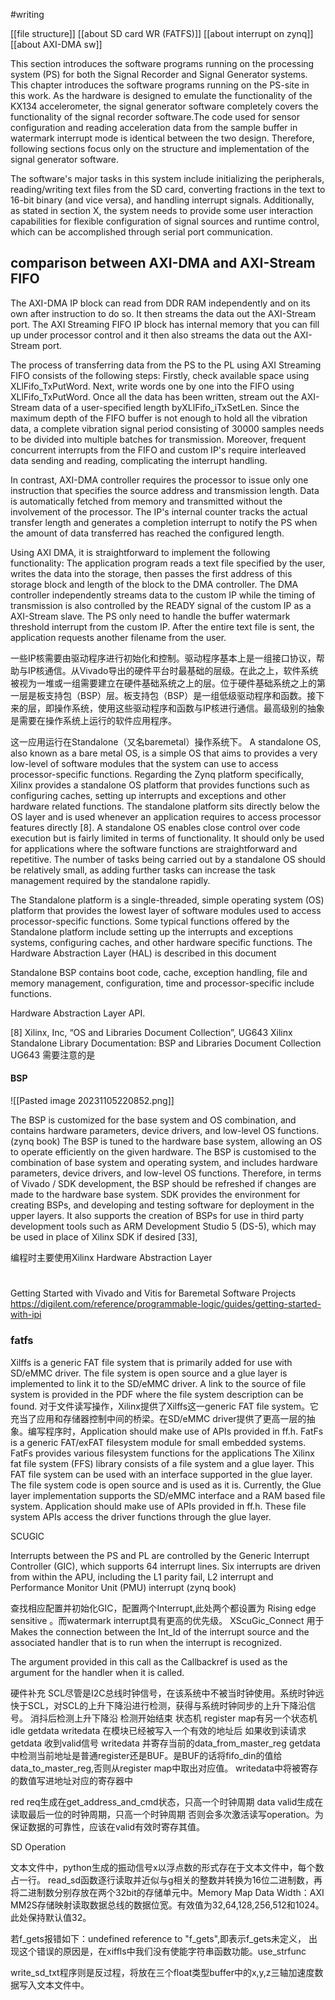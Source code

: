 #writing 


[[file structure]]
[[about SD card WR (FATFS)]]
[[about interrupt on zynq]]
[[about AXI-DMA sw]]

This section introduces the software programs running on the processing system (PS) for both the Signal Recorder and Signal Generator systems.
This chapter introduces the software programs running on the PS-site in this work. As the hardware is designed to emulate the functionality of the KX134 accelerometer, the signal generator software completely covers the functionality of the signal recorder software.The code used for sensor configuration and reading acceleration data from the sample buffer in watermark interrupt mode is identical between the two design. Therefore, following sections focus only on the structure and implementation of the signal generator software.

The software's major tasks in this system include initializing the peripherals, reading/writing text files from the SD card, converting fractions in the text to 16-bit binary (and vice versa), and handling interrupt signals. Additionally, as stated in section X, the system needs to provide some user interaction capabilities for flexible configuration of signal sources and runtime control, which can be accomplished through serial port communication.
## comparison between AXI-DMA and AXI-Stream FIFO

The AXI-DMA IP block can read from DDR RAM independently and on its own after instruction to do so. It then streams the data out the AXI-Stream port.
The AXI Streaming FIFO IP block has internal memory that you can fill up under processor control and it then also streams the data out the AXI-Stream port. 

The process of transferring data from the PS to the PL using AXI Streaming FIFO consists of the following steps: Firstly, check available space using XLlFifo_TxPutWord. Next, write words one by one into the FIFO using XLlFifo_TxPutWord. Once all the data has been written, stream out the AXI-Stream data of a user-specified length byXLlFifo_iTxSetLen. Since the maximum depth of the FIFO buffer is not enough to hold all the vibration data, a complete vibration signal period consisting of 30000 samples needs to be divided into multiple batches for transmission. Moreover, frequent concurrent interrupts from the FIFO and custom IP's require interleaved data sending and reading, complicating the interrupt handling.

In contrast, AXI-DMA controller requires the processor to issue only one instruction that specifies the source address and transmission length. Data is automatically fetched  from memory and transmitted without the involvement of the processor. The IP's internal counter tracks the actual transfer length and generates a completion interrupt to notify the PS when the amount of data transferred has reached the configured length.

Using AXI DMA, it is straightforward to implement the following functionality: The application program reads a text file specified by the user, writes the data into the storage, then passes the first address of this storage block and length of the block to the DMA controller. The DMA controller independently streams data to the custom IP while the timing of transmission is also controlled by the READY signal of the custom IP as a AXI-Stream slave. The PS only need to handle the buffer watermark threshold interrupt from the custom IP. After the entire text file is sent, the application requests another filename from the user.



一些IP核需要由驱动程序进行初始化和控制。驱动程序基本上是一组接口协议，帮助与IP核通信。从Vivado导出的硬件平台时最基础的层级。在此之上，软件系统被视为一堆或一组需要建立在硬件基础系统之上的层。位于硬件基础系统之上的第一层是板支持包（BSP）层。板支持包（BSP）是一组低级驱动程序和函数。接下来的层，即操作系统，使用这些驱动程序和函数与IP核进行通信。最高级别的抽象是需要在操作系统上运行的软件应用程序。

这一应用运行在Standalone（又名baremetal）操作系统下。
A standalone OS, also known as a bare metal OS, is a simple OS that aims to provides a very low-level of software modules that the system can use to access processor-specific functions. Regarding the Zynq platform specifically, Xilinx provides a standalone OS platform that provides functions such as configuring caches, setting up interrupts and exceptions and other hardware related functions. The standalone platform sits directly below the OS layer and is used whenever an application requires to access processor features directly [8]. A standalone OS enables close control over code execution but is fairly limited in terms of functionality. It should only be used for applications where the software functions are straightforward and repetitive. The number of tasks being carried out by a standalone OS should be relatively small, as adding further tasks can increase the task management required by the standalone rapidly.

The Standalone platform is a single-threaded, simple operating system (OS) platform that provides the lowest layer of software modules used to access processor-specific functions. Some typical functions offered by the Standalone platform include setting up the interrupts and exceptions systems, configuring caches, and other hardware specific functions. The Hardware Abstraction Layer (HAL) is described in this document

Standalone BSP contains boot code, cache, exception handling, file and memory management, configuration, time and processor-specific include functions.

Hardware Abstraction Layer API.

[8] Xilinx, Inc, “OS and Libraries Document Collection”, UG643
Xilinx Standalone Library Documentation: BSP and Libraries Document Collection UG643
需要注意的是
#### BSP 

![[Pasted image 20231105220852.png]]
 
The BSP is customized for the base system and OS combination, and contains hardware parameters, device drivers, and low-level OS functions. (zynq book)
The BSP is tuned to the hardware base system, allowing an OS to operate efficiently on the given hardware. The BSP is customised to the combination of base system and operating system, and includes hardware parameters, device drivers, and low-level OS functions. Therefore, in terms of Vivado / SDK development, the BSP should be refreshed if changes are made to the hardware base system. SDK provides the environment for creating BSPs, and developing and testing software for deployment in the upper layers. It also supports the creation of BSPs for use in third party development tools such as ARM Development Studio 5 (DS-5), which may be used in place of Xilinx SDK if desired [33],


编程时主要使用Xilinx Hardware Abstraction Layer
#   
Getting Started with Vivado and Vitis for Baremetal Software Projects
https://digilent.com/reference/programmable-logic/guides/getting-started-with-ipi
### fatfs
Xilffs is a generic FAT file system that is primarily added for use with SD/eMMC driver. The file system is open source and a glue layer is implemented to link it to the SD/eMMC driver. A link to the source of file system is provided in the PDF where the file system description can be found.
对于文件读写操作，Xilinx提供了Xilffs这一generic FAT file system。它充当了应用和存储器控制中间的桥梁。在SD/eMMC driver提供了更高一层的抽象。编写程序时，Application should make use of APIs provided in ff.h.
FatFs is a generic FAT/exFAT filesystem module for small embedded systems. FatFs provides various filesystem functions for the applications 
The Xilinx fat file system (FFS) library consists of a file system and a glue layer. This FAT file system can be used with an interface supported in the glue layer. The file system code is open source and is used as it is. Currently, the Glue layer implementation supports the SD/eMMC interface and a RAM based file system. Application should make use of APIs provided in ff.h. These file system APIs access the driver functions through the glue layer.



SCUGIC

Interrupts between the PS and PL are controlled by the Generic Interrupt Controller 
(GIC), which supports 64 interrupt lines. Six interrupts are driven from within the APU, 
including the L1 parity fail, L2 interrupt and Performance Monitor Unit (PMU) interrupt (zynq book)

查找相应配置并初始化GIC，配置两个Interrupt,此处两个都设置为 Rising edge sensitive 。而watermark interrupt具有更高的优先级。
XScuGic_Connect 用于Makes the connection between the Int_Id of the interrupt source and the associated handler that is to run when the interrupt is recognized.

The argument provided in this call as the Callbackref is used as the argument for the handler when it is called.

硬件补充
SCL尽管是I2C总线时钟信号，在该系统中不被当时钟使用。系统时钟远快于SCL，对SCL的上升下降沿进行检测，获得与系统时钟同步的上升下降沿信号。
消抖后检测上升下降沿 检测开始结束 状态机 
register map有另一个状态机 idle getdata writedata
在模块已经被写入一个有效的地址后
如果收到读请求 getdata  收到valid信号 writedata 并寄存当前的data_from_master_reg
getdata中检测当前地址是普通register还是BUF。是BUF的话将fifo_din的值给data_to_master_reg,否则从register map中取出对应值。
writedata中将被寄存的数值写进地址对应的寄存器中


red req生成在get_address_and_cmd状态，只高一个时钟周期
data valid生成在读取最后一位的时钟周期，只高一个时钟周期 否则会多次激活读写operation。为保证数据的可靠性，应该在valid有效时寄存其值。


SD Operation


文本文件中，python生成的振动信号x以浮点数的形式存在于文本文件中，每个数占一行。 read_sd函数逐行读取并近似与g相关的整数并转换为16位二进制数，再将二进制数分别存放在两个32bit的存储单元中。Memory Map Data Width：AXI MM2S存储映射读取数据总线的数据位宽。有效值为32,64,128,256,512和1024。此处保持默认值32。

若f_gets报错如下：undefined reference to "f_gets",即表示f_gets未定义，
出现这个错误的原因是，在xiffls中我们没有使能字符串函数功能。use_strfunc

write_sd_txt程序则是反过程，将放在三个float类型buffer中的x,y,z三轴加速度数据写入文本文件中。